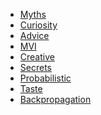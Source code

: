 <!-- BLOG-POST-LIST:START -->
- [Myths](https://unlockinsight.github.io/2025/08/31/myths.html)
- [Curiosity](https://unlockinsight.github.io/2025/08/30/curiosity.html)
- [Advice](https://unlockinsight.github.io/2025/08/29/advice.html)
- [MVI](https://unlockinsight.github.io/2025/08/27/mvi.html)
- [Creative](https://unlockinsight.github.io/2025/08/25/creative.html)
- [Secrets](https://unlockinsight.github.io/2025/08/23/secrets.html)
- [Probabilistic](https://unlockinsight.github.io/2025/08/22/probabilistic.html)
- [Taste](https://unlockinsight.github.io/2025/08/20/taste.html)
- [Backpropagation](https://unlockinsight.github.io/2025/08/19/backpropagation.html)
<!-- BLOG-POST-LIST:END -->
